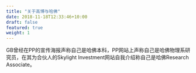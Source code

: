 ```yaml
---
title: "关于高博与哈佛"
date: 2018-11-18T12:33:46+10:00
draft: false
featured: true
weight: 1
---
```

GB曾经在PP的宣传海报声称自己是哈佛本科，PP网站上声称自己是哈佛物理系研究员，在其为合伙人的Skylight Investment网站自我介绍称自己是哈佛Research Associate。